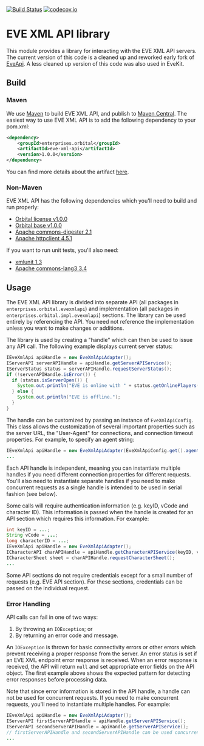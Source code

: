 [![Build Status](https://travis-ci.org/OrbitalEnterprises/eve-xml-api.svg?branch=master)](https://travis-ci.org/OrbitalEnterprises/eve-xml-api)
[![codecov.io](https://codecov.io/github/OrbitalEnterprises/eve-xml-api/coverage.svg?branch=master)](https://codecov.io/github/OrbitalEnterprises/eve-xml-api?branch=master)

# EVE XML API library

This module provides a library for interacting with the EVE XML API servers.
The current version of this code is a cleaned up and reworked early fork of
[EveApi](https://github.com/ZyorTaelon/eveapi).  A less cleaned up version of
this code was also used in EveKit.

## Build

### Maven

We use [Maven](http://maven.apache.org) to build EVE XML API, and publish to [Maven Central](http://search.maven.org/).
The easiest way to use EVE XML API is to add the following dependency to your pom.xml:

```xml
<dependency>
    <groupId>enterprises.orbital</groupId>
    <artifactId>eve-xml-api</artifactId>
    <version>1.0.0</version>
</dependency>
```

You can find more details about the artifact [here](http://mvnrepository.com/artifact/enterprises.orbital/eve-xml-api).

### Non-Maven

EVE XML API has the following dependencies which you'll need to build and run properly:

* [Orbital license v1.0.0](https://github.com/OrbitalEnterprises/license)
* [Orbital base v1.0.0](https://github.com/OrbitalEnterprises/base)
* [Apache commons-digester 2.1](https://commons.apache.org/proper/commons-digester/)
* [Apache httpclient 4.5.1](http://hc.apache.org/httpcomponents-client-4.5.x/index.html)

If you want to run unit tests, you'll also need:

* [xmlunit 1.3](http://sourceforge.net/projects/xmlunit/)
* [Apache commons-lang3 3.4](http://commons.apache.org/proper/commons-lang/)

## Usage

The EVE XML API library is divided into separate API (all packages in ```enterprises.orbital.evexmlapi```)
and implementation (all packages in ```enterprises.orbital.impl.evexmlapi```) sections. 
The library can be used entirely by referencing the API.  You need not reference the implementation unless
you want to make changes or additions.

The library is used by creating a "handle" which can then be used to issue any API call.  The following
example displays current server status:

```java
IEveXmlApi apiHandle = new EveXmlApiAdapter();
IServerAPI serverAPIHandle = apiHandle.getServerAPIService();
IServerStatus status = serverAPIHandle.requestServerStatus();
if (!serverAPIHandle.isError()) {
  if (status.isServerOpen()) {
    System.out.println("EVE is online with " + status.getOnlinePlayers() + " players.");
  } else {
    System.out.println("EVE is offline.");
  }
}
```

The handle can be customized by passing an instance of ```EveXmlApiConfig```.  This class allows the customization of
several important properties such as the server URL, the "User-Agent" for connections, and connection
timeout properties.  For example, to specify an agent string:

```java
IEveXmlApi apiHandle = new EveXmlApiAdapter(EveXmlApiConfig.get().agent("EveXmlApi/1.0.0 (https://github.com/OrbitalEnterprises/eve-xml-api; you@somewhere.com; )"));
...
```

Each API handle is independent, meaning you can instantiate multiple handles if you need different connection
properties for different requests.  You'll also need to instantiate separate handles if you need to make
concurrent requests as a single handle is intended to be used in serial fashion (see below).

Some calls will require authentication information (e.g. keyID, vCode and character ID).  This information is
passed when the handle is created for an API section which requires this information.  For example:

```java
int keyID = ...;
String vCode = ...;
long characterID = ...;
IEveXmlApi apiHandle = new EveXmlApiAdapter();
ICharacterAPI charAPIHandle = apiHandle.getCharacterAPIService(keyID, vCode, characterID);
ICharacterSheet sheet = charAPIHandle.requestCharacterSheet();
...
```

Some API sections do not require credentials except for a small number of requests (e.g. EVE API section).
For these sections, credentials can be passed on the individual request.

### Error Handling

API calls can fail in one of two ways:

1. By throwing an ```IOException```; or
2. By returning an error code and message.

An ```IOException``` is thrown for basic connectivity errors or other errors which prevent receiving a proper
response from the server.  An error status is set if an EVE XML endpoint error response is received.
When an error response is received, the API will return ```null``` and set appropriate error fields on the API
object.  The first example above shows the expected pattern for detecting error responses before processing
data.

Note that since error information is stored in the API handle, a handle can not be used for concurrent requests.
If you need to make concurrent requests, you'll need to instantiate multiple handles.  For example:

```java
IEveXmlApi apiHandle = new EveXmlApiAdapter();
IServerAPI firstServerAPIHandle = apiHandle.getServerAPIService();
IServerAPI secondServerAPIHandle = apiHandle.getServerAPIService();
// firstServerAPIHandle and secondServerAPIHandle can be used concurrently.
...
```
